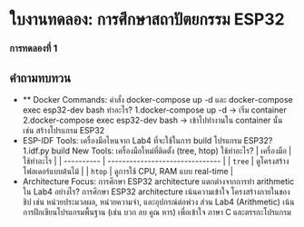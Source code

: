 # ใบงานทดลอง: การศึกษาสถาปัตยกรรม ESP32

 ### การทดลองที่ 1
## คำถามทบทวน

- ** Docker Commands: คำสั่ง docker-compose up -d และ docker-compose exec esp32-dev bash ทำอะไร?
 1.docker-compose up -d → เริ่ม container
 2.docker-compose exec esp32-dev bash → เข้าไปทำงานใน container นั้น เช่น สร้างโปรแกรม ESP32
- ESP-IDF Tools: เครื่องมือไหนจาก Lab4 ที่จะใช้ในการ build โปรแกรม ESP32?
 1.idf.py build
 New Tools: เครื่องมือใหม่ที่ติดตั้ง (tree, htop) ใช้ทำอะไร?
 | เครื่องมือ | ใช้ทำอะไร                       | 
 | ---------- | ------------------------------- | 
 | `tree`     | ดูโครงสร้างโฟลเดอร์แบบต้นไม้    | 
 | `htop`     | ดูการใช้ CPU, RAM แบบ real-time | 
- Architecture Focus: การศึกษา ESP32 architecture แตกต่างจากการทำ arithmetic ใน Lab4 อย่างไร?
 การศึกษา ESP32 architecture เน้นความเข้าใจ โครงสร้างภายในของชิป เช่น หน่วยประมวลผล, หน่วยความจำ, และอุปกรณ์ต่อพ่วง
 ส่วน Lab4 (Arithmetic) เน้นการฝึกเขียนโปรแกรมพื้นฐาน (เช่น บวก ลบ คูณ หาร) เพื่อเข้าใจ ภาษา C และตรรกะโปรแกรม

